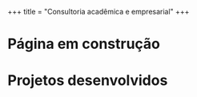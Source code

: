 +++
title = "Consultoria acadêmica e empresarial"
+++

# Página em construção

# Projetos desenvolvidos
